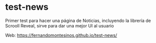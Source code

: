# test-news
Primer test para hacer una página de Noticias, incluyendo la librería de Scrooll Reveal, sirve para dar una mejor UI al usuario 

Web: 
https://fernandomontesinos.github.io/test-news/
